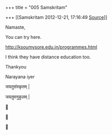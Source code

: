 +++
title = "005 Samskritam"

+++
[[Samskritam	2012-12-21, 17:16:49 [Source](https://groups.google.com/g/samskrita/c/QEEE6RXqg0M)]]



Namaste,

  

You can try here.

  

<http://ksoumysore.edu.in/programmes.html>

  

I think they have distance education too.

Thankyou

Narayana iyer

  

जयतुसंस्कृतम् \|

जयतुमनुकुलम् \|







